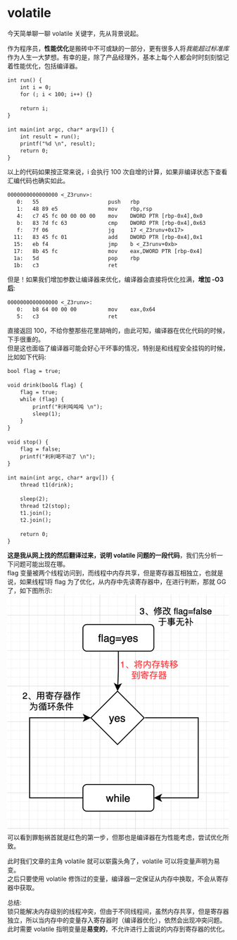 # volatile
今天简单聊一聊 volatile 关键字，先从背景说起。  

作为程序员，**性能优化**是搬砖中不可或缺的一部分，更有很多人将*我能超过标准库*作为人生一大梦想。有幸的是，除了产品经理外，基本上每个人都会时时刻刻惦记着性能优化，包括编译器。  
```
int run() {
    int i = 0;
    for (; i < 100; i++) {}

    return i;
}

int main(int argc, char* argv[]) {
    int result = run();
    printf("%d \n", result);
    return 0;
}
```
以上的代码如果按正常来说，i 会执行 100 次自增的计算，如果非编译状态下查看汇编代码也确实如此。  
```
0000000000000000 <_Z3runv>:
   0:   55                      push   rbp
   1:   48 89 e5                mov    rbp,rsp
   4:   c7 45 fc 00 00 00 00    mov    DWORD PTR [rbp-0x4],0x0
   b:   83 7d fc 63             cmp    DWORD PTR [rbp-0x4],0x63
   f:   7f 06                   jg     17 <_Z3runv+0x17>
  11:   83 45 fc 01             add    DWORD PTR [rbp-0x4],0x1
  15:   eb f4                   jmp    b <_Z3runv+0xb>
  17:   8b 45 fc                mov    eax,DWORD PTR [rbp-0x4]
  1a:   5d                      pop    rbp
  1b:   c3                      ret    
```
但是！如果我们增加参数让编译器来优化，编译器会直接将优化拉满，**增加 -O3 后**:  
```
0000000000000000 <_Z3runv>:
   0:   b8 64 00 00 00          mov    eax,0x64
   5:   c3                      ret
```
直接返回 100，不给你整那些花里胡哨的，由此可知，编译器在优化代码的时候，下手很重的。  
但是这也面临了编译器可能会好心干坏事的情况，特别是和线程安全挂钩的时候，比如如下代码:  
```
bool flag = true;

void drink(bool& flag) {
    flag = true;
    while (flag) {
        printf("利利吨吨吨 \n");
        sleep(1);
    }
}

void stop() {
    flag = false;
    printf("利利喝不动了 \n");
}

int main(int argc, char* argv[]) {
    thread t1(drink);
    
    sleep(2);
    thread t2(stop);
    t1.join();
    t2.join();

    return 0;
}
```
**这是我从网上找的然后翻译过来，说明 volatile 问题的一段代码**，我们先分析一下问题可能出现在哪。  
flag 变量被两个线程访问到，而线程中内存共享，但是寄存器互相独立，也就是说，如果线程1将 flag 为了优化，从内存中先读寄存器中，在进行判断，那就 GG 了，如下图所示:  
![./assets/1.png](./assets/1.png)  
可以看到罪魁祸首就是红色的第一步，但那也是编译器在为性能考虑，尝试优化所致。  

此时我们文章的主角 volatile 就可以崭露头角了，volatile 可以将变量声明为易变。  
之后只要使用 volatile 修饰过的变量，编译器一定保证从内存中换取，不会从寄存器中获取。

总结:  
锁只能解决内存级别的线程冲突，但由于不同线程间，虽然内存共享，但是寄存器独立，所以当内存中的变量存入寄存器时（编译器优化），依然会出现冲突问题。此时需要 volatile 指明变量是**易变的**，不允许进行上面说的内存到寄存器的优化。  